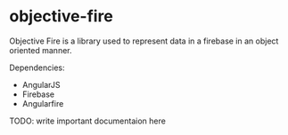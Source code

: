 # objective-fire
Objective Fire is a library used to represent data in a firebase in an object oriented manner.

Dependencies:
  - AngularJS
  - Firebase
  - Angularfire

TODO: write important documentaion here
